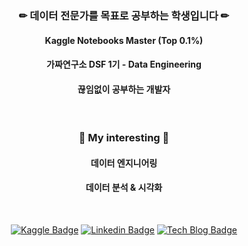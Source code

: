 <div align ="center">
  
### ✏ 데이터 전문가를 목표로 공부하는 학생입니다 ✏   
  #### Kaggle Notebooks Master (Top 0.1%)
  #### 가짜연구소 DSF 1기 - Data Engineering 
  #### 끊임없이 공부하는 개발자 
  
 <br>

### 🎈 My interesting 🎈
  #### 데이터 엔지니어링
  #### 데이터 분석 & 시각화
  

 <br>
  
[![Kaggle Badge](http://img.shields.io/badge/Kaggle-20BEFF?style=flat-square&logo=Kaggle&logoColor=black)](https://www.kaggle.com/jeongbinpark)
[![Linkedin Badge](https://img.shields.io/badge/LinkedIn-blue?style=flat-square&logo=Linkedin&logoColor=white)](https://www.linkedin.com/in/%EC%A0%95%EB%B9%88-%EB%B0%95-9a0458209/)
[![Tech Blog Badge](http://img.shields.io/badge/-Tech%20blog-black?style=flat-square&logo=github)](https://wjdqlsdlsp.github.io/)

</div>
